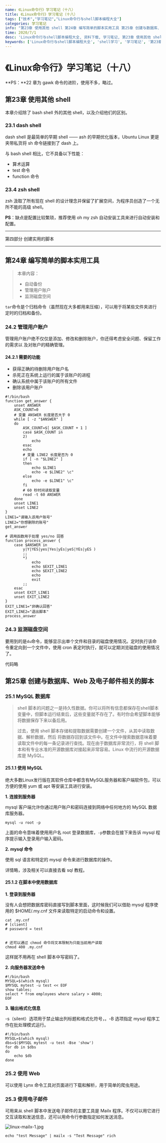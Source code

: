 ```yaml
---
name: 《Linux命令行》学习笔记（十八）
title: 《Linux命令行》学习笔记（十八）
tags: ["技术","学习笔记","Linux命令行与shell脚本编程大全"]
categories: 学习笔记
info: "第23章 使用其他 shell 第24章 编写简单的脚本实用工具 第25章 创建与数据库、Web 及电子邮件相关的脚本"
time: 2020/7/1
desc: 'Linux命令行与shell脚本编程大全, 资料下载, 学习笔记, 第23章 使用其他 shell, 第24章 编写简单的脚本实用工具, 第25章 创建与数据库、Web 及电子邮件相关的脚本'
keywords: ['Linux命令行与shell脚本编程大全', 'shell学习', '学习笔记', '第23章 使用其他 shell', '第24章 编写简单的脚本实用工具', '第25章 创建与数据库、Web 及电子邮件相关的脚本']
---
```


# 《Linux命令行》学习笔记（十八）

**PS：**22 章为 gawk 命令的进阶，使用不多，略过。

## 第23章 使用其他 shell

本章介绍除了 bash shell 外的其他 shell，以及介绍他们的区别。

### 23.1 dash shell

dash shell 是最简单的早期 shell —— ash 的早期优化版本，Ubuntu Linux 更是夹带私货将 sh 命令链接到了 dash 上。

与 bash shell 相比，它不具备以下性能：

- 算术运算
- test 命令
- function 命令

### 23.4 zsh shell

zsh 汲取了所有现在 shell 的设计理念并保留了扩展空间，为程序员创造了一个无所不能的高级 shell。

**PS**：缺点是配置比较繁琐，推荐使用 oh my zsh 自动安装工具来进行自动安装和配置。

---

第四部分 创建实用的脚本

---

## 第24章 编写简单的脚本实用工具

> 本章内容：
>
> - 自动备份
> - 管理用户账户
> - 监测磁盘空间

`tar`命令是个归档命令（虽然现在大多都用来压缩），可以用于将某些文件夹进行定时的归档和备份。

### 24.2 管理用户账户

管理用户账户绝不仅仅是添加、修改和删除账户，你还得考虑安全问题、保留工作的需求以 及对账户的精确管理。

#### 24.2.1 需要的功能

- 获得正确的待删除用户账户名
- 杀死正在系统上运行的属于该账户的进程
- 确认系统中属于该账户的所有文件
- 删除该用户账户

```shell
#!/bin/bash
function get_answer {
    unset ANSWER
    ASK_COUNT=0
    # 变量 ANSWER 长度是否大于 0
    while [ -z "$ANSWER" ]
    do
    	ASK_COUNT=$[ $ASK_COUNT + 1 ]
    	case $ASK_COUNT in
    	2)
    		echo
    	esac
    	echo
    	# 变量 LINE2 长度是否为 0
    	if [ -n "$LINE2" ]
    	then
    		echo $LINE1
    		echo -e $LINE2" \c"
    	else
    		echo -e $LINE1" \c"
    	fi
    	# 60 秒时间读取变量
    	read -t 60 ANSWER
    done
    unset LINE1
    unset LINE2
}
LINE1="请输入该用户账号"
LINE2="你想删除的账号"
get_answer

# 调用函数用于处理 yes/no 回答
function process_answer {
    case $ANSWER in
    	y|Y|YES|yes|Yes|yEs|yeS|YEs|yES )
    	;;
    	*)
    		echo
    		echo $EXIT_LINE1
    		echo $EXIT_LINE2
    		echo
    		exit
    	;;
    esac
    unset EXIT_LINE1
    unset EXIT_LINE2
}
EXIT_LINE1="非确认回答"
EXIT_LINE2="退出脚本"
process_answer
```

### 24.3 监测磁盘空间

要用到的是`du`命令，能够显示出单个文件和目录的磁盘使用情况。定时执行该命令重定向到一个文件中，使用 cron 表定时执行，就可以定期浏览磁盘的使用情况了。

代码略

## 第25章 创建与数据库、Web 及电子邮件相关的脚本

### 25.1 MySQL 数据库

> shell 脚本的问题之一是持久性数据。你可以将所有信息都保存在shell脚本变量中，但脚本运行结束后，这些变量就不存在了。有时你会希望脚本能够将数据保存下来以备后用。
>
> 过去，使用 shell 脚本存储和提取数据需要创建一个文件，从其中读取数据、解析数据，然后 将数据存回到该文件中。在文件中搜索数据意味着要读取文件中的每一条记录进行查找。现在由于数据库非常流行，将 shell 脚本和有专业水准的开源数据库对接起来非常容易。Linux 中流行的开源数据库是 MySQL。

#### 25.1.1 使用 MySQL

绝大多数Linux发行版在其软件仓库中都含有MySQL服务器和客户端软件包，可以方便的使用 yum 或 apt 等安装工具进行安装。

**1. 连接到服务器**

mysql 客户端允许你通过用户账户和密码连接到网络中任何地方的 MySQL 数据库服务器。

```shell
mysql -u root -p
```

上面的命令意味着使用用户名 root 登录数据库，`-p`参数会在接下来告诉 mysql 程序提示输入登录用户输入密码。

**2. mysql 命令**

使用 sql 语言和特定的 mysql 命令来进行数据库的操作。

详情略，涉及相关可以直接去看 sql 教程。

#### 25.1.2 在脚本中使用数据库

**1.  登录到服务器**

没有人会想把数据库密码直接写到脚本里面，这时候我们可以借助 mysql 程序使用的 $HOME/.my.cnf 文件来读取特定的启动命令和设置。

```shell
cat .my.cnf
# [client]
# password = test


# 还可以通过 chmod 命令将文本限制为只能当前用户读取
chmod 400 .my.cnf
```

这样就不用再在 shell 脚本中写密码了。

**2. 向服务器发送命令**

```shell
#!/bin/bash
MYSQL=$(which mysql)
$MYSQL mytest -u test << EOF
show tables;
select * from employees where salary > 4000;
EOF
```

**3. 输出格式化信息**

-s（silent）选项用于禁止输出列标题和格式化符号，。-B 选项指定 mysql 程序工作在批处理模式运行。

```shell
#!/bin/bash
MYSQL=$(which mysql)
dbs=$($MYSQL mytest -u test -Bse 'show')
for db in $dbs
do
	echo $db
done
```

### 25.2 使用 Web

可以使用 Lynx 命令工具对页面进行下载和解析，用于简单的爬虫用途。

### 25.3 使用电子邮件

可用来从 shell 脚本中发送电子邮件的主要工具是 Mailx 程序。不仅可以用它进行交互读取和发送信息，还可以用命令行参数指定如何发送消息。

![linux-mailx-1.jpg](./images/linux-mailx-1.jpg)

```shell
echo "test Message" | mailx -s "Test Message" rich
```

